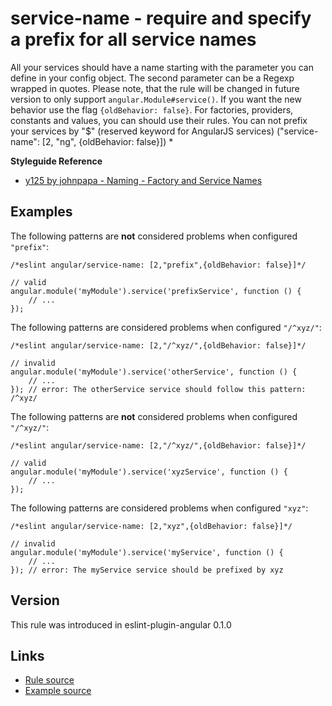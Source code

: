 <!-- WARNING: Generated documentation. Edit docs and examples in the rule and examples file ('rules/service-name.js', 'examples/service-name.js'). -->

# service-name - require and specify a prefix for all service names

All your services should have a name starting with the parameter you can define in your config object.
The second parameter can be a Regexp wrapped in quotes.
Please note, that the rule will be changed in future version to only support `angular.Module#service()`.
If you want the new behavior use the flag `{oldBehavior: false}`.
For factories, providers, constants and values, you can should use their rules. 
You can not prefix your services by "$" (reserved keyword for AngularJS services) ("service-name":  [2, "ng", {oldBehavior: false}])
*

**Styleguide Reference**

* [y125 by johnpapa - Naming - Factory and Service Names](https://github.com/johnpapa/angular-styleguide/blob/master/a1/README.md#style-y125)

## Examples

The following patterns are **not** considered problems when configured `"prefix"`:

    /*eslint angular/service-name: [2,"prefix",{oldBehavior: false}]*/

    // valid
    angular.module('myModule').service('prefixService', function () {
        // ...
    });

The following patterns are considered problems when configured `"/^xyz/"`:

    /*eslint angular/service-name: [2,"/^xyz/",{oldBehavior: false}]*/

    // invalid
    angular.module('myModule').service('otherService', function () {
        // ...
    }); // error: The otherService service should follow this pattern: /^xyz/

The following patterns are **not** considered problems when configured `"/^xyz/"`:

    /*eslint angular/service-name: [2,"/^xyz/",{oldBehavior: false}]*/

    // valid
    angular.module('myModule').service('xyzService', function () {
        // ...
    });

The following patterns are considered problems when configured `"xyz"`:

    /*eslint angular/service-name: [2,"xyz",{oldBehavior: false}]*/

    // invalid
    angular.module('myModule').service('myService', function () {
        // ...
    }); // error: The myService service should be prefixed by xyz

## Version

This rule was introduced in eslint-plugin-angular 0.1.0

## Links

* [Rule source](../rules/service-name.js)
* [Example source](../examples/service-name.js)
